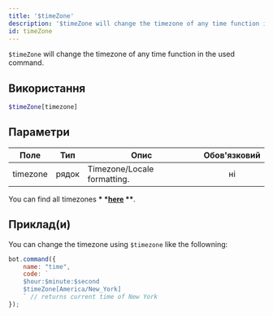 ```yaml
---
title: '$timeZone'
description: '$timeZone will change the timezone of any time function in the used command.'
id: timeZone
---
```


`$timeZone` will change the timezone of any time function in the used command.

## Використання

```php
$timeZone[timezone]
```

## Параметри

| Поле     | Тип   | Опис                        | Обов'язковий |
| -------- | ----- | --------------------------- |:------------:|
| timezone | рядок | Timezone/Locale formatting. |      ні      |

You can find all timezones __* *[here](https://gist.githubusercontent.com/diogocapela/12c6617fc87607d11fd62d2a4f42b02a/raw/8b5abde6f9c7d5570df3a2aa22325d7d20a8b5d7/moment-js-timezones.txt) **__.

## Приклад(и)

You can change the timezone using `$timezone` like the followning:

```javascript
bot.command({
    name: "time",
    code: `
    $hour:$minute:$second
    $timeZone[America/New_York]
    ` // returns current time of New York
});
```